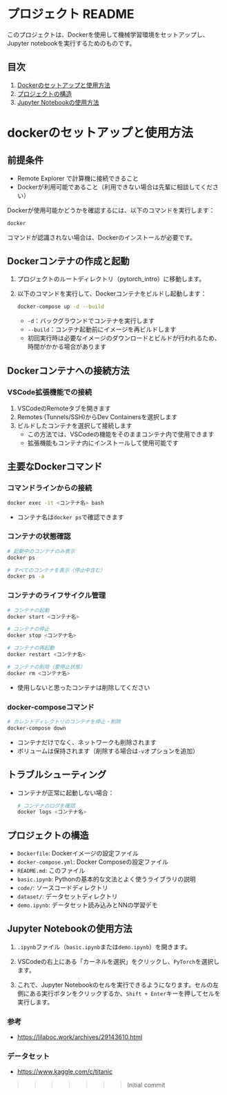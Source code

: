
# プロジェクト README

このプロジェクトは、Dockerを使用して機械学習環境をセットアップし、Jupyter notebookを実行するためのものです。

## 目次
1. [Dockerのセットアップと使用方法](#dockerのセットアップと使用方法)
2. [プロジェクトの構造](#プロジェクトの構造)
3. [Jupyter Notebookの使用方法](#jupyter-notebookの使用方法)


# dockerのセットアップと使用方法

## 前提条件

- Remote Explorer で計算機に接続できること
- Dockerが利用可能であること（利用できない場合は先輩に相談してください）

Dockerが使用可能かどうかを確認するには、以下のコマンドを実行します：
```bash
docker
```
コマンドが認識されない場合は、Dockerのインストールが必要です。

## Dockerコンテナの作成と起動

1. プロジェクトのルートディレクトリ（pytorch_intro）に移動します。

2. 以下のコマンドを実行して、Dockerコンテナをビルドし起動します：
   ```bash
   docker-compose up -d --build
   ```
   - `-d`：バックグラウンドでコンテナを実行します
   - `--build`：コンテナ起動前にイメージを再ビルドします
   - 初回実行時は必要なイメージのダウンロードとビルドが行われるため、時間がかかる場合があります

## Dockerコンテナへの接続方法

### VSCode拡張機能での接続
1. VSCodeのRemoteタブを開きます
2. Remotes (Tunnels/SSH)からDev Containersを選択します
3. ビルドしたコンテナを選択して接続します
   - この方法では、VSCodeの機能をそのままコンテナ内で使用できます
   - 拡張機能もコンテナ内にインストールして使用可能です

## 主要なDockerコマンド

### コマンドラインからの接続
```bash
docker exec -it <コンテナ名> bash
```
- コンテナ名は`docker ps`で確認できます

### コンテナの状態確認
```bash
# 起動中のコンテナのみ表示
docker ps

# すべてのコンテナを表示（停止中含む）
docker ps -a
```

### コンテナのライフサイクル管理
```bash
# コンテナの起動
docker start <コンテナ名>

# コンテナの停止
docker stop <コンテナ名>

# コンテナの再起動
docker restart <コンテナ名>

# コンテナの削除（要停止状態）
docker rm <コンテナ名>
```
- 使用しないと思ったコンテナは削除してください

### docker-composeコマンド
```bash
# カレントディレクトリのコンテナを停止・削除
docker-compose down
```
- コンテナだけでなく、ネットワークも削除されます
- ボリュームは保持されます（削除する場合は`-v`オプションを追加）

## トラブルシューティング

- コンテナが正常に起動しない場合：
   ```bash
   # コンテナのログを確認
   docker logs <コンテナ名>
   ```

## プロジェクトの構造

- `Dockerfile`: Dockerイメージの設定ファイル
- `docker-compose.yml`: Docker Composeの設定ファイル
- `README.md`: このファイル
- `basic.ipynb`: Pythonの基本的な文法とよく使うライブラリの説明
- `code/`: ソースコードディレクトリ
- `dataset/`: データセットディレクトリ
- `demo.ipynb`: データセット読み込みとNNの学習デモ


## Jupyter Notebookの使用方法


1. `.ipynb`ファイル（`basic.ipynb`または`demo.ipynb`）を開きます。

2. VSCodeの右上にある「カーネルを選択」をクリックし、`PyTorch`を選択します。

3. これで、Jupyter Notebookのセルを実行できるようになります。セルの左側にある実行ボタンをクリックするか、`Shift + Enter`キーを押してセルを実行します。

### 参考
- https://lilaboc.work/archives/29143610.html

### データセット
- https://www.kaggle.com/c/titanic
>>>>>>> Initial commit
